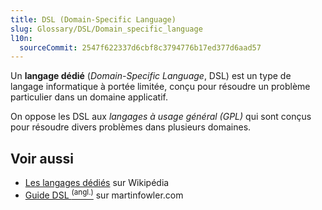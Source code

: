 ```yaml
---
title: DSL (Domain-Specific Language)
slug: Glossary/DSL/Domain_specific_language
l10n:
  sourceCommit: 2547f622337d6cbf8c3794776b17ed377d6aad57
---
```


Un **langage dédié** (<i lang="en">Domain-Specific Language</i>, DSL) est un type de langage informatique à portée limitée, conçu pour résoudre un problème particulier dans un domaine applicatif.

On oppose les DSL aux _langages à usage général (GPL)_ qui sont conçus pour résoudre divers problèmes dans plusieurs domaines.

## Voir aussi

- [Les langages dédiés](https://fr.wikipedia.org/wiki/Langage_d%C3%A9di%C3%A9) sur Wikipédia
- [Guide DSL <sup>(angl.)</sup>](https://martinfowler.com/dsl.html) sur martinfowler.com
